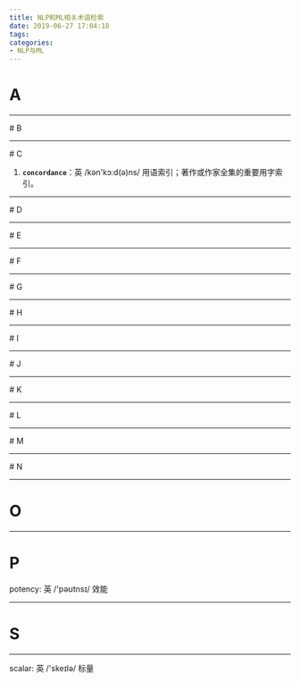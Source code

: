 ```yaml
---
title: NLP和ML相关术语检索
date: 2019-06-27 17:04:18
tags:
categories:
- NLP与ML
---
```


# A

<hr/>
# B

<hr/>
# C

1. **``concordance``**：英 /kən'kɔːd(ə)ns/ 用语索引；著作或作家全集的重要用字索引。

<hr/>
# D

<hr/>
# E

<hr/>
# F

<hr/>
# G

<hr/>
# H

<hr/>
# I

<hr/>
# J

<hr/>
# K

<hr/>
# L

<hr/>
# M

<hr/>
# N

<hr/>

# O

<hr/>

# P

potency: 英 /'pəʊtnsɪ/  效能

<hr/>

# S

<hr/>

scalar:  英 /'skeɪlə/ 标量